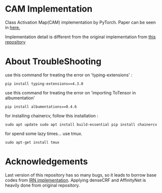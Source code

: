 # CAM Implementation

Class Activation Map(CAM) implementation by PyTorch. Paper can be seen in [here.](https://arxiv.org/abs/1512.04150)

Implementation detail is different from the original implementation from [this repository](https://github.com/zhoubolei/CAM)


# About TroubleShooting

use this command for treating the error on 'typing-extensions' : 

`pip install typing-extensions==4.3.0`

use this command for treating the error on 'importing ToTensor in albumentation'

`pip install albumentations==0.4.6`

for installing chainercv, follow this installation : 

`
sudo apt update
sudo apt install build-essential
pip install chainercv
`

for spend some lazy times... use tmux.

`sudo apt-get install tmux`


# Acknowledgements

Last version of this repository has so many bugs, so it leads to borrow base codes from [IRN implementation](https://github.com/jiwoon-ahn/irn). Applying denseCRF and AffinityNet is heavily done from original repository.